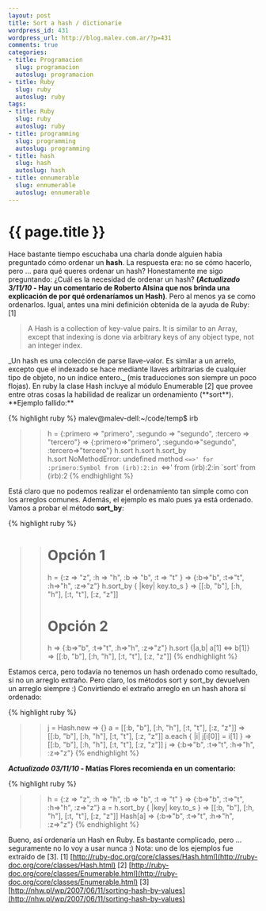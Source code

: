```yaml
--- 
layout: post
title: Sort a hash / dictionarie
wordpress_id: 431
wordpress_url: http://blog.malev.com.ar/?p=431
comments: true
categories: 
- title: Programacion
  slug: programacion
  autoslug: programacion
- title: Ruby
  slug: ruby
  autoslug: ruby
tags: 
- title: Ruby
  slug: ruby
  autoslug: ruby
- title: programming
  slug: programming
  autoslug: programming
- title: hash
  slug: hash
  autoslug: hash
- title: ennumerable
  slug: ennumerable
  autoslug: ennumerable
---
```

{{ page.title }}
================
Hace bastante tiempo escuchaba una charla donde alguien había preguntado cómo ordenar un **hash**. La respuesta era: no se cómo hacerlo, pero ... para qué queres ordenar un hash? Honestamente me sigo preguntando: ¿Cuál es la necesidad de ordenar un hash? **(_Actualizado 3/11/10_ - Hay un comentario de Roberto Alsina que nos brinda una explicación de por qué ordenaríamos un Hash)**. Pero al menos ya se como ordenarlos. Igual, antes una mini definición obtenida de la ayuda de Ruby: [1]
<blockquote>A Hash is a collection of key-value pairs. It is similar to an Array, except that indexing is done via arbitrary keys of any object type, not an integer index.</blockquote>
_Un hash es una colección de parse llave-valor. Es similar a un arrelo, excepto que el indexado se hace mediante llaves arbitrarias de cualquier tipo de objeto, no un índice entero._ (mis traducciones son siempre un poco flojas).
En ruby la clase Hash incluye al módulo Enumerable [2] que provee entre otras cosas la habilidad de realizar un ordenamiento (**sort**).
**Ejemplo fallido:**

{% highlight ruby %}
malev@malev-dell:~/code/temp$ irb
>> h = {:primero => "primero", :segundo => "segundo", :tercero => "tercero"}
=> {:primero=>"primero", :segundo=>"segundo", :tercero=>"tercero"}
>> h.sort
h.sort     h.sort_by  
>> h.sort
NoMethodError: undefined method `<=>' for :primero:Symbol
from (irb):2:in `<=>'
from (irb):2:in `sort'
from (irb):2
{% endhighlight %}

Está claro que no podemos realizar el ordenamiento tan simple como con los arreglos comunes. Además, el ejemplo es malo pues ya está ordenado. Vamos a probar el método **sort_by**:

{% highlight ruby %}
>> # Opción 1
>> h = {:z => "z", :h => "h", :b => "b", :t => "t" }
=> {:b=>"b", :t=>"t", :h=>"h", :z=>"z"}
>> h.sort_by { |key| key.to_s }
=> [[:b, "b"], [:h, "h"], [:t, "t"], [:z, "z"]]
>> # Opción 2
>> h
=> {:b=>"b", :t=>"t", :h=>"h", :z=>"z"}
>> h.sort {|a,b| a[1] <=> b[1]}
=> [[:b, "b"], [:h, "h"], [:t, "t"], [:z, "z"]]
{% endhighlight %}

Estamos cerca, pero todavía no tenemos un hash ordenado como resultado, si no un arreglo extraño. Pero claro, los métodos sort y sort_by devuelven un arreglo siempre :)
Convirtiendo el extraño arreglo en un hash ahora sí ordenado:

{% highlight ruby %}
>> j = Hash.new
=> {}
>> a = [[:b, "b"], [:h, "h"], [:t, "t"], [:z, "z"]] 
=> [[:b, "b"], [:h, "h"], [:t, "t"], [:z, "z"]]
>> a.each { |i| j[i[0]] = i[1] }
=> [[:b, "b"], [:h, "h"], [:t, "t"], [:z, "z"]]
>> j
=> {:b=>"b", :t=>"t", :h=>"h", :z=>"z"}
{% endhighlight %}

**_Actualizado 03/11/10_ - Matías Flores recomienda en un comentario:**

{% highlight ruby %}
>> h = {:z => "z", :h => "h", :b => "b", :t => "t" }
=> {:b=>"b", :t=>"t", :h=>"h", :z=>"z"}
>> a = h.sort_by { |key| key.to_s }
=> [[:b, "b"], [:h, "h"], [:t, "t"], [:z, "z"]]
>> Hash[a]
=> {:b=>"b", :t=>"t", :h=>"h", :z=>"z"}
{% endhighlight %}

Bueno, así ordenaría un Hash en Ruby. Es bastante complicado, pero ... seguramente no lo voy a usar nunca :)
Nota: uno de los ejemplos fue extraído de [3].
[1] [http://ruby-doc.org/core/classes/Hash.html](http://ruby-doc.org/core/classes/Hash.html)
[2] [http://ruby-doc.org/core/classes/Enumerable.html](http://ruby-doc.org/core/classes/Enumerable.html)
[3] [http://nhw.pl/wp/2007/06/11/sorting-hash-by-values](http://nhw.pl/wp/2007/06/11/sorting-hash-by-values)
